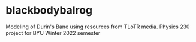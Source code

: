 # blackbodybalrog
Modeling of Durin's Bane using resources from TLoTR media. Physics 230 project for BYU Winter 2022 semester
